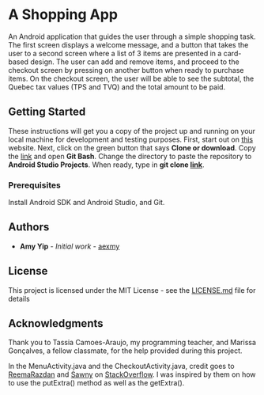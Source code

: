 # A Shopping App

An Android application that guides the user through a simple shopping task. The first screen displays a welcome message, and a button that  takes the user to a second screen where a list of 3 items are presented in a card-based design. The user can add and remove items, and proceed to the checkout screen by pressing on another button when ready to purchase items. On the checkout screen, the user will be able to see the subtotal, the Quebec tax values (TPS and TVQ) and the total amount to be paid.

## Getting Started

These instructions will get you a copy of the project up and running on your local machine for development and testing purposes. First, start out on [this](https://github.com/aexmy/yipshop) website. Next, click on the green button that says **Clone or download**. Copy the [link](https://github.com/aexmy/yipshop) and open **Git Bash**. Change the directory to paste the repository to **Android Studio Projects**. When ready, type in **git clone [link](https://github.com/aexmy/yipshop)**.

### Prerequisites

Install Android SDK and Android Studio, and Git.

## Authors

* **Amy Yip** - *Initial work* - [aexmy](https://github.com/aexmy)

## License

This project is licensed under the MIT License - see the [LICENSE.md](LICENSE.md) file for details

## Acknowledgments

Thank you to Tassia Camoes-Araujo, my programming teacher, and Marissa Gonçalves, a fellow classmate, for the help provided during this project.

In the MenuActivity.java and the CheckoutActivity.java, credit goes to [ReemaRazdan](https://stackoverflow.com/users/2194996/reemarazdan) and [Sawny](https://stackoverflow.com/users/996028/sawny) on [StackOverflow](https://stackoverflow.com/questions/5265913/how-to-use-putextra-and-getextra-for-string-data). I was inspired by them on how to use the putExtra() method as well as the getExtra().
